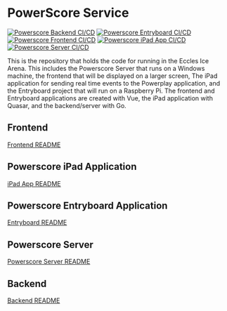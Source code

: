 # PowerScore Service

[![Powerscore Backend CI/CD](https://github.com/jak103/powerscore/actions/workflows/powerscore-backend.yml/badge.svg)](https://github.com/jak103/powerscore/actions/workflows/powerscore-backend.yml)
[![Powerscore Entryboard CI/CD](https://github.com/jak103/powerscore/actions/workflows/powerscore-entryboard.yml/badge.svg)](https://github.com/jak103/powerscore/actions/workflows/powerscore-entryboard.yml)
[![Powerscore Frontend CI/CD](https://github.com/jak103/powerscore/actions/workflows/powerscore-frontend.yml/badge.svg)](https://github.com/jak103/powerscore/actions/workflows/powerscore-frontend.yml)
[![Powerscore iPad App CI/CD](https://github.com/jak103/powerscore/actions/workflows/powerscore-ipad.yml/badge.svg)](https://github.com/jak103/powerscore/actions/workflows/powerscore-ipad.yml)
[![Powerscore Server CI/CD](https://github.com/jak103/powerscore/actions/workflows/powerscore-server.yml/badge.svg)](https://github.com/jak103/powerscore/actions/workflows/powerscore-server.yml)

This is the repository that holds the code for running in the Eccles Ice Arena. This includes the Powerscore Server that runs on a Windows machine, the frontend that will be displayed on a larger screen, The iPad application for sending real time events to the Powerplay application, and the Entryboard project that will run on a Raspberry Pi. The frontend and Entryboard applications are created with Vue, the iPad application with Quasar, and the backend/server with Go.

## Frontend

[Frontend README](frontend/README.md)

## Powerscore iPad Application

[iPad App README](powerscore-ipad/README.md)

## Powerscore Entryboard Application

[Entryboard README](powerscore-entryboard/README.md)

## Powerscore Server

[Powerscore Server README](powerscore-server/README.md)

## Backend

[Backend README](backend/README.md)